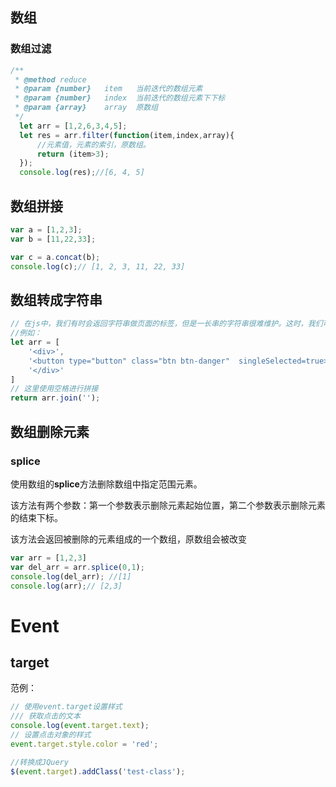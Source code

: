 ## 数组

### 数组过滤

```javascript
/**
 * @method reduce
 * @param {number}   item   当前迭代的数组元素
 * @param {number}   index  当前迭代的数组元素下下标
 * @param {array}    array  原数组
 */
  let arr = [1,2,6,3,4,5];
  let res = arr.filter(function(item,index,array){
      //元素值，元素的索引，原数组。
      return (item>3);
  });
  console.log(res);//[6, 4, 5]
```



## 数组拼接

```javascript
var a = [1,2,3];
var b = [11,22,33];

var c = a.concat(b);
console.log(c);// [1, 2, 3, 11, 22, 33]
```



## 数组转成字符串

```javascript
// 在js中，我们有时会返回字符串做页面的标签，但是一长串的字符串很难维护。这时，我们可以将其拆分成几个字符串数组，然后进行join拼接返回。
//例如：
let arr = [
    '<div>',
    '<button type="button" class="btn btn-danger"  singleSelected=true>删 除</button>',
    '</div>'
]
// 这里使用空格进行拼接
return arr.join('');
```



## 数组删除元素

### splice

使用数组的**splice**方法删除数组中指定范围元素。

该方法有两个参数：第一个参数表示删除元素起始位置，第二个参数表示删除元素的结束下标。

该方法会返回被删除的元素组成的一个数组，原数组会被改变

```javascript
var arr = [1,2,3]
var del_arr = arr.splice(0,1);
console.log(del_arr); //[1]
console.log(arr);// [2,3]
```





# Event

## target

范例：

```javascript
// 使用event.target设置样式
/// 获取点击的文本
console.log(event.target.text);
// 设置点击对象的样式
event.target.style.color = 'red';

//转换成JQuery
$(event.target).addClass('test-class');
```


